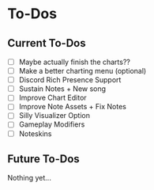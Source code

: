 # To-Dos
## Current To-Dos
* [ ] Maybe actually finish the charts??
* [ ] Make a better charting menu (optional)
* [ ] Discord Rich Presence Support
* [ ] Sustain Notes + New song
* [ ] Improve Chart Editor
* [ ] Improve Note Assets + Fix Notes
* [ ] Silly Visualizer Option
* [ ] Gameplay Modifiers
* [ ] Noteskins

## Future To-Dos
Nothing yet...